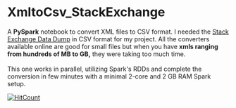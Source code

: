 # XmltoCsv_StackExchange

A **PySpark** notebook to convert XML files to CSV format. I needed the [Stack Exchange Data Dump](https://archive.org/details/stackexchange) in CSV format for my project. All the converters available online are good for small files but when you have **xmls ranging from hundreds of MB to GB,** they were taking too much time.
<br><br>
This one works in parallel, utilizing Spark's RDDs and complete the conversion in few minutes with a minimal 2-core and 2 GB RAM Spark setup.

[![HitCount](http://hits.dwyl.com/adich23/XmltoCsv_StackExchange.svg)](http://hits.dwyl.com/adich23/XmltoCsv_StackExchange)
